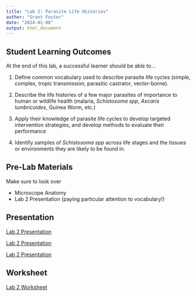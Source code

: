 ```yaml
---
title: "Lab 2: Parasite Life Histories"
author: "Grant Foster"
date: "2024-01-08"
output: html_document
---
```


<base href="{{ .Site.BaseURL }}">


## Student Learning Outcomes

At the end of this lab, a successful learner should be able to…

1. Define common vocabulary used to describe parasite life cycles (simple, complex, tropic transmission, parasitic castrator, vector-borne). 

2. Describe the life histories of a few major parasites of importance to human or wildlife health (malaria, *Schistosoma spp*, *Ascaris lumbricoides*, Guinea Worm, etc.)

3. Apply their knowledge of parasite life cycles to develop targeted intervention strategies, and develop methods to evaluate their performance

4. Identify samples of *Schistosoma spp* across life stages and the tissues or environments they are likely to be found in.


## Pre-Lab Materials
Make sure to look over

* Microscope Anatomy
* Lab 2 Presentation (paying particular attention to vocabulary!)

## Presentation
[Lab 2 Presentation](Lab2Presentation.pdf)

[Lab 2 Presentation](../../static/lab/lab2/Lab2Presentation.pdf)

[Lab 2 Presentation](../static/lab/lab2/Lab2Presentation.pdf)

## Worksheet
[Lab 2 Worksheet](/lab/lab2_lifeHistory/Lab2Worksheet.docx)

